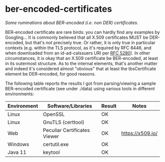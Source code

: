 # ber-encoded-certificates
_Some ruminations about BER-encoded (i.e. non DER) certificates._

BER-encoded certificate are rare birds: you can hardly find any examples by Googling... It is commonly believed that all X.509 certificates MUST be DER-encoded, but that's not precisely true. Or rather, it is only true in particular contexts (e.g. within the TLS protocol, as it's required by RFC 8446, and when downloaded from an id-ad-caIssuers URI per [RFC 5280](https://datatracker.ietf.org/doc/html/rfc5280)). In other circumstances, it is okay that an X.509 certificate be BER-encoded, at least in its outermost structure. As to the internal elements, that's another matter and indeed it's considered almost "obvious" that at least the tbsCertificate element be DER-encoded, for good reasons.

The following table reports the results I got from parsing/viewing a sample BER-encoded certificate (see under ./data) using various tools in different environments:

| Environment | Software/Libraries | Result | Notes |
| ------------- | ------------- | ----- | ----- |
| Linux  | OpenSSL  | OK |
| Linux   | GnuTLS (certtool)  | OK |
| Web | Peculiar Certificates Viewer | OK | https://x509.io/ |
| Windows | certutil.exe | OK |
| Java 11 | keytool | OK |


